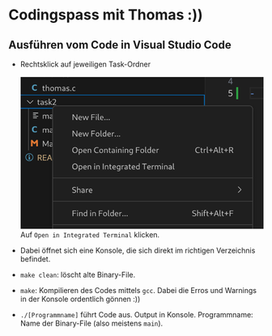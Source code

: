 # **Codingspass mit Thomas :))** 

## Ausführen vom Code in Visual Studio Code

- Rechtsklick auf jeweiligen Task-Ordner<br> <br>
![](image.png)<br>
Auf `Open in Integrated Terminal` klicken. <br>

- Dabei öffnet sich eine Konsole, die sich direkt im richtigen Verzeichnis befindet.
- `make clean`: löscht alte Binary-File.
- `make`: Kompilieren des Codes mittels `gcc`. Dabei die Erros und Warnings in der Konsole ordentlich gönnen :))
- `./[Programmname]` führt Code aus. Output in Konsole. Programmname: Name der Binary-File (also meistens `main`).
